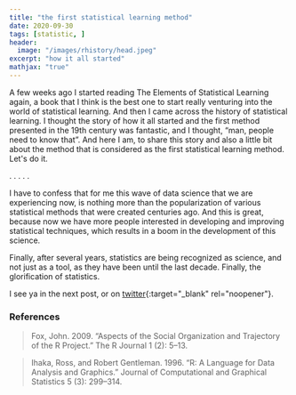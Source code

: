 ```yaml
---
title: "the first statistical learning method"
date: 2020-09-30
tags: [statistic, ]
header:
  image: "/images/rhistory/head.jpeg"
excerpt: "how it all started"
mathjax: "true"
---
```


A few weeks ago I started reading The Elements of Statistical Learning again, a book that I think is the best one to start really venturing into the world of statistical learning. And then I came across the history of statistical learning. I thought the story of how it all started and the first method presented in the 19th century was fantastic, and I thought, “man, people need to know that”. And here I am, to share this story and also a little bit about the method that is considered as the first statistical learning method. Let's do it.




.
.
.
.
.


I have to confess that for me this wave of data science that we are experiencing now, is nothing more than the popularization of various statistical methods that were created centuries ago. And this is great, because now we have more people interested in developing and improving statistical techniques, which results in a boom in the development of this science.

Finally, after several years, statistics are being recognized as science, and not just as a tool, as they have been until the last decade. Finally, the glorification of statistics.

I see ya in the next post, or on [twitter](http://twitter.com/scpatricio){:target="_blank" rel="noopener"}.

### References

> Fox, John. 2009. “Aspects of the Social Organization and Trajectory of the R Project.” The R Journal 1 (2): 5–13.

> Ihaka, Ross, and Robert Gentleman. 1996. “R: A Language for Data Analysis and Graphics.” Journal of Computational and Graphical Statistics 5 (3): 299–314.
